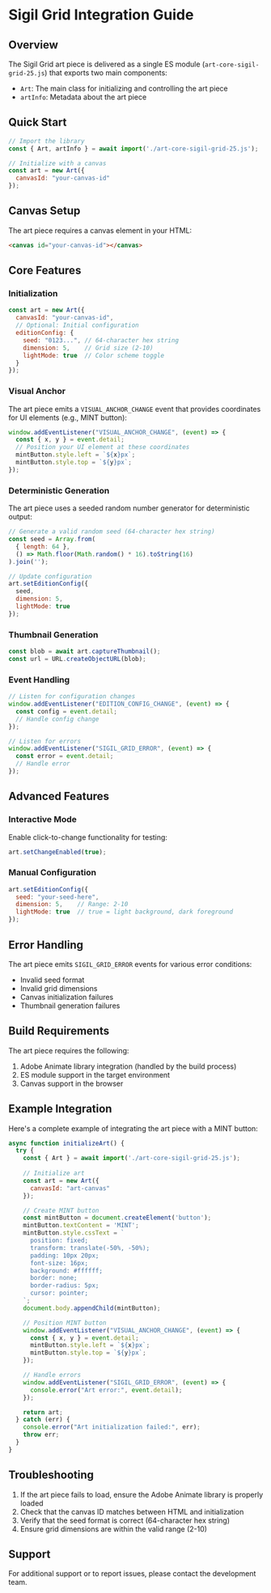 # Sigil Grid Integration Guide

## Overview
The Sigil Grid art piece is delivered as a single ES module (`art-core-sigil-grid-25.js`) that exports two main components:
- `Art`: The main class for initializing and controlling the art piece
- `artInfo`: Metadata about the art piece

## Quick Start

```javascript
// Import the library
const { Art, artInfo } = await import('./art-core-sigil-grid-25.js');

// Initialize with a canvas
const art = new Art({
  canvasId: "your-canvas-id"
});
```

## Canvas Setup
The art piece requires a canvas element in your HTML:

```html
<canvas id="your-canvas-id"></canvas>
```

## Core Features

### Initialization
```javascript
const art = new Art({
  canvasId: "your-canvas-id",
  // Optional: Initial configuration
  editionConfig: {
    seed: "0123...", // 64-character hex string
    dimension: 5,    // Grid size (2-10)
    lightMode: true  // Color scheme toggle
  }
});
```

### Visual Anchor
The art piece emits a `VISUAL_ANCHOR_CHANGE` event that provides coordinates for UI elements (e.g., MINT button):

```javascript
window.addEventListener("VISUAL_ANCHOR_CHANGE", (event) => {
  const { x, y } = event.detail;
  // Position your UI element at these coordinates
  mintButton.style.left = `${x}px`;
  mintButton.style.top = `${y}px`;
});
```

### Deterministic Generation
The art piece uses a seeded random number generator for deterministic output:

```javascript
// Generate a valid random seed (64-character hex string)
const seed = Array.from(
  { length: 64 }, 
  () => Math.floor(Math.random() * 16).toString(16)
).join('');

// Update configuration
art.setEditionConfig({
  seed,
  dimension: 5,
  lightMode: true
});
```

### Thumbnail Generation
```javascript
const blob = await art.captureThumbnail();
const url = URL.createObjectURL(blob);
```

### Event Handling
```javascript
// Listen for configuration changes
window.addEventListener("EDITION_CONFIG_CHANGE", (event) => {
  const config = event.detail;
  // Handle config change
});

// Listen for errors
window.addEventListener("SIGIL_GRID_ERROR", (event) => {
  const error = event.detail;
  // Handle error
});
```

## Advanced Features

### Interactive Mode
Enable click-to-change functionality for testing:
```javascript
art.setChangeEnabled(true);
```

### Manual Configuration
```javascript
art.setEditionConfig({
  seed: "your-seed-here",
  dimension: 5,    // Range: 2-10
  lightMode: true  // true = light background, dark foreground
});
```

## Error Handling
The art piece emits `SIGIL_GRID_ERROR` events for various error conditions:
- Invalid seed format
- Invalid grid dimensions
- Canvas initialization failures
- Thumbnail generation failures

## Build Requirements
The art piece requires the following:
1. Adobe Animate library integration (handled by the build process)
2. ES module support in the target environment
3. Canvas support in the browser

## Example Integration
Here's a complete example of integrating the art piece with a MINT button:

```javascript
async function initializeArt() {
  try {
    const { Art } = await import('./art-core-sigil-grid-25.js');
    
    // Initialize art
    const art = new Art({
      canvasId: "art-canvas"
    });

    // Create MINT button
    const mintButton = document.createElement('button');
    mintButton.textContent = 'MINT';
    mintButton.style.cssText = `
      position: fixed;
      transform: translate(-50%, -50%);
      padding: 10px 20px;
      font-size: 16px;
      background: #ffffff;
      border: none;
      border-radius: 5px;
      cursor: pointer;
    `;
    document.body.appendChild(mintButton);

    // Position MINT button
    window.addEventListener("VISUAL_ANCHOR_CHANGE", (event) => {
      const { x, y } = event.detail;
      mintButton.style.left = `${x}px`;
      mintButton.style.top = `${y}px`;
    });

    // Handle errors
    window.addEventListener("SIGIL_GRID_ERROR", (event) => {
      console.error("Art error:", event.detail);
    });

    return art;
  } catch (err) {
    console.error("Art initialization failed:", err);
    throw err;
  }
}
```

## Troubleshooting
1. If the art piece fails to load, ensure the Adobe Animate library is properly loaded
2. Check that the canvas ID matches between HTML and initialization
3. Verify that the seed format is correct (64-character hex string)
4. Ensure grid dimensions are within the valid range (2-10)

## Support
For additional support or to report issues, please contact the development team. 